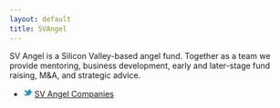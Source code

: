 ```yaml
---
layout: default
title: SVAngel
---
```

SV Angel is a Silicon Valley-based angel fund. Together as a
team we provide mentoring, business development, early and later-stage
fund raising, M&A, and strategic advice.

<ul id="links" class="unstyled">
  <li>
    <img src="/img/twitter_icon.png">
    <a href="http://twitter.com/svangel/companies" target="_blank" class="website site_1">
      <span class="displayname">SV Angel Companies</span></a>
  </li>
</ul>
